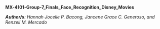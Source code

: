 **MX-4101-Group-7_Finals_Face_Recognition_Disney_Movies**

_**Author/s**: Hannah Jocelle P. Bacong, Jancene Grace C. Generoso, and Renzell M. Mercado_
